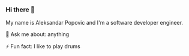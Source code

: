 ### Hi there 👋

My name is Aleksandar Popovic and I'm a software developer engineer.

💬 Ask me about: anything

⚡ Fun fact: I like to play drums
              
